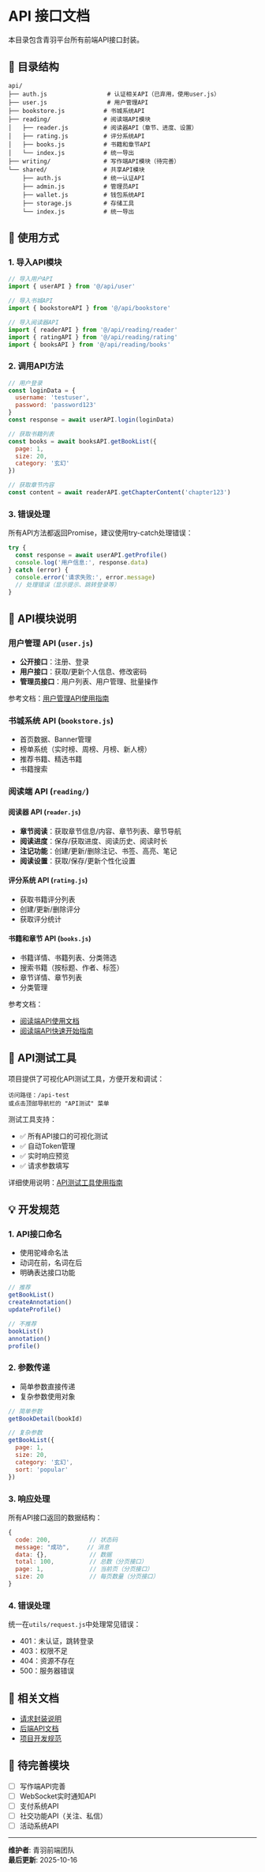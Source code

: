 # API 接口文档

本目录包含青羽平台所有前端API接口封装。

## 📁 目录结构

```
api/
├── auth.js                 # 认证相关API（已弃用，使用user.js）
├── user.js                 # 用户管理API
├── bookstore.js           # 书城系统API
├── reading/               # 阅读端API模块
│   ├── reader.js          # 阅读器API（章节、进度、设置）
│   ├── rating.js          # 评分系统API
│   ├── books.js           # 书籍和章节API
│   └── index.js           # 统一导出
├── writing/               # 写作端API模块（待完善）
└── shared/                # 共享API模块
    ├── auth.js            # 统一认证API
    ├── admin.js           # 管理员API
    ├── wallet.js          # 钱包系统API
    ├── storage.js         # 存储工具
    └── index.js           # 统一导出
```

## 🚀 使用方式

### 1. 导入API模块

```javascript
// 导入用户API
import { userAPI } from '@/api/user'

// 导入书城API
import { bookstoreAPI } from '@/api/bookstore'

// 导入阅读器API
import { readerAPI } from '@/api/reading/reader'
import { ratingAPI } from '@/api/reading/rating'
import { booksAPI } from '@/api/reading/books'
```

### 2. 调用API方法

```javascript
// 用户登录
const loginData = {
  username: 'testuser',
  password: 'password123'
}
const response = await userAPI.login(loginData)

// 获取书籍列表
const books = await booksAPI.getBookList({
  page: 1,
  size: 20,
  category: '玄幻'
})

// 获取章节内容
const content = await readerAPI.getChapterContent('chapter123')
```

### 3. 错误处理

所有API方法都返回Promise，建议使用try-catch处理错误：

```javascript
try {
  const response = await userAPI.getProfile()
  console.log('用户信息:', response.data)
} catch (error) {
  console.error('请求失败:', error.message)
  // 处理错误（显示提示、跳转登录等）
}
```

## 📖 API模块说明

### 用户管理 API (`user.js`)

- **公开接口**：注册、登录
- **用户接口**：获取/更新个人信息、修改密码
- **管理员接口**：用户列表、用户管理、批量操作

参考文档：[用户管理API使用指南](../../Qingyu_backend/doc/api/用户管理API使用指南.md)

### 书城系统 API (`bookstore.js`)

- 首页数据、Banner管理
- 榜单系统（实时榜、周榜、月榜、新人榜）
- 推荐书籍、精选书籍
- 书籍搜索

### 阅读端 API (`reading/`)

#### 阅读器 API (`reader.js`)
- **章节阅读**：获取章节信息/内容、章节列表、章节导航
- **阅读进度**：保存/获取进度、阅读历史、阅读时长
- **注记功能**：创建/更新/删除注记、书签、高亮、笔记
- **阅读设置**：获取/保存/更新个性化设置

#### 评分系统 API (`rating.js`)
- 获取书籍评分列表
- 创建/更新/删除评分
- 获取评分统计

#### 书籍和章节 API (`books.js`)
- 书籍详情、书籍列表、分类筛选
- 搜索书籍（按标题、作者、标签）
- 章节详情、章节列表
- 分类管理

参考文档：
- [阅读端API使用文档](../../Qingyu_backend/doc/api/阅读端API使用文档.md)
- [阅读端API快速开始指南](../../Qingyu_backend/doc/api/阅读端API快速开始指南.md)

## 🔧 API测试工具

项目提供了可视化API测试工具，方便开发和调试：

```
访问路径：/api-test
或点击顶部导航栏的 "API测试" 菜单
```

测试工具支持：
- ✅ 所有API接口的可视化测试
- ✅ 自动Token管理
- ✅ 实时响应预览
- ✅ 请求参数填写

详细使用说明：[API测试工具使用指南](../../API测试工具使用指南.md)

## 💡 开发规范

### 1. API接口命名

- 使用驼峰命名法
- 动词在前，名词在后
- 明确表达接口功能

```javascript
// 推荐
getBookList()
createAnnotation()
updateProfile()

// 不推荐
bookList()
annotation()
profile()
```

### 2. 参数传递

- 简单参数直接传递
- 复杂参数使用对象

```javascript
// 简单参数
getBookDetail(bookId)

// 复杂参数
getBookList({
  page: 1,
  size: 20,
  category: '玄幻',
  sort: 'popular'
})
```

### 3. 响应处理

所有API接口返回的数据结构：

```javascript
{
  code: 200,           // 状态码
  message: "成功",     // 消息
  data: {},            // 数据
  total: 100,          // 总数（分页接口）
  page: 1,             // 当前页（分页接口）
  size: 20             // 每页数量（分页接口）
}
```

### 4. 错误处理

统一在`utils/request.js`中处理常见错误：
- 401：未认证，跳转登录
- 403：权限不足
- 404：资源不存在
- 500：服务器错误

## 🔗 相关文档

- [请求封装说明](../utils/request.js)
- [后端API文档](../../Qingyu_backend/doc/api/)
- [项目开发规范](../../Qingyu/doc/项目开发规范.md)

## 📝 待完善模块

- [ ] 写作端API完善
- [ ] WebSocket实时通知API
- [ ] 支付系统API
- [ ] 社交功能API（关注、私信）
- [ ] 活动系统API

---

**维护者**: 青羽前端团队  
**最后更新**: 2025-10-16
